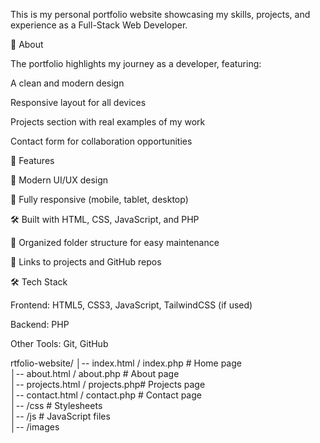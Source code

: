 This is my personal portfolio website showcasing my skills, projects, and experience as a Full-Stack Web Developer.

📖 About

The portfolio highlights my journey as a developer, featuring:

A clean and modern design

Responsive layout for all devices

Projects section with real examples of my work

Contact form for collaboration opportunities

🚀 Features

🎨 Modern UI/UX design

📱 Fully responsive (mobile, tablet, desktop)

🛠️ Built with HTML, CSS, JavaScript, and PHP

📂 Organized folder structure for easy maintenance

🔗 Links to projects and GitHub repos

🛠️ Tech Stack

Frontend: HTML5, CSS3, JavaScript, TailwindCSS (if used)

Backend: PHP

Other Tools: Git, GitHub









rtfolio-website/
│-- index.html / index.php      # Home page  
│-- about.html / about.php      # About page  
│-- projects.html / projects.php# Projects page  
│-- contact.html / contact.php  # Contact page  
│-- /css                        # Stylesheets  
│-- /js                         # JavaScript files  
│-- /images   



